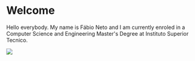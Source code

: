 # Welcome

Hello everybody. My name is Fábio Neto and I am currently enroled in a Computer Science and Engineering Master's Degree at Instituto Superior Tecnico.

<img align="center" src="https://github-readme-stats.vercel.app/api/top-langs/?username=fabiogvdneto&layout=compact">
